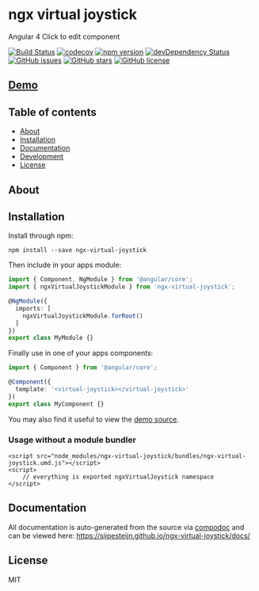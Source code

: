 # ngx virtual joystick

Angular 4 Click to edit component

[![Build Status](https://travis-ci.org/sijpesteijn/ngx-virtual-joystick.svg?branch=master)](https://travis-ci.org/sijpesteijn/ngx-virtual-joystick)
[![codecov](https://codecov.io/gh/sijpesteijn/ngx-virtual-joystick/branch/master/graph/badge.svg)](https://codecov.io/gh/sijpesteijn/ngx-virtual-joystick)
[![npm version](https://badge.fury.io/js/ngx-virtual-joystick.svg)](http://badge.fury.io/js/ngx-virtual-joystick)
[![devDependency Status](https://david-dm.org/sijpesteijn/ngx-virtual-joystick/dev-status.svg)](https://david-dm.org/sijpesteijn/ngx-virtual-joystick?type=dev)
[![GitHub issues](https://img.shields.io/github/issues/sijpesteijn/ngx-virtual-joystick.svg)](https://github.com/sijpesteijn/ngx-virtual-joystick/issues)
[![GitHub stars](https://img.shields.io/github/stars/sijpesteijn/ngx-virtual-joystick.svg)](https://github.com/sijpesteijn/ngx-virtual-joystick/stargazers)
[![GitHub license](https://img.shields.io/badge/license-MIT-blue.svg)](https://raw.githubusercontent.com/sijpesteijn/ngx-virtual-joystick/master/LICENSE)

## [Demo](https://sijpesteijn.github.io/ngx-virtual-joystick/standalone_demo)

## Table of contents

- [About](#about)
- [Installation](#installation)
- [Documentation](#documentation)
- [Development](#development)
- [License](#license)

## About



## Installation

Install through npm:
```
npm install --save ngx-virtual-joystick
```

Then include in your apps module:

```typescript
import { Component, NgModule } from '@angular/core';
import { ngxVirtualJoystickModule } from 'ngx-virtual-joystick';

@NgModule({
  imports: [
    ngxVirtualJoystickModule.forRoot()
  ]
})
export class MyModule {}
```

Finally use in one of your apps components:
```typescript
import { Component } from '@angular/core';

@Component({
  template: '<virtual-joystick></virtual-joystick>'
})
export class MyComponent {}
```

You may also find it useful to view the [demo source](https://github.com/sijpesteijn/ngx-virtual-joystick/blob/master/demo/demo.component.ts).

### Usage without a module bundler
```
<script src="node_modules/ngx-virtual-joystick/bundles/ngx-virtual-joystick.umd.js"></script>
<script>
    // everything is exported ngxVirtualJoystick namespace
</script>
```

## Documentation
All documentation is auto-generated from the source via [compodoc](https://compodoc.github.io/compodoc/) and can be viewed here:
https://sijpesteijn.github.io/ngx-virtual-joystick/docs/

## License

MIT
